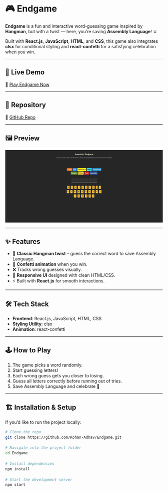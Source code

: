 # 🎮 Endgame  

**Endgame** is a fun and interactive word-guessing game inspired by **Hangman**, but with a twist — here, you’re saving **Assembly Language**! ⚔️  

Built with **React.js**, **JavaScript**, **HTML**, and **CSS**, this game also integrates **clsx** for conditional styling and **react-confetti** for a satisfying celebration when you win.  

---

## 🚀 Live Demo  
🔗 [Play Endgame Now](https://endgame-rohan.vercel.app/)  

---

## 📂 Repository  
🔗 [GitHub Repo](https://github.com/Rohan-Adhav/Endgame.git)  

---

## 🖼️ Preview  
![Endgame Screenshot](./endgame.png)  

---

## ✨ Features  
- 🎯 **Classic Hangman twist** – guess the correct word to save Assembly Language.  
- 🎉 **Confetti animation** when you win.  
- ❌ Tracks wrong guesses visually.  
- 🎨 **Responsive UI** designed with clean HTML/CSS.  
- ⚡ Built with **React.js** for smooth interactions.  

---

## 🛠️ Tech Stack  
- **Frontend**: React.js, JavaScript, HTML, CSS  
- **Styling Utility**: clsx  
- **Animation**: react-confetti  

---

## 🕹️ How to Play  
1. The game picks a word randomly.  
2. Start guessing letters!  
3. Each wrong guess gets you closer to losing.  
4. Guess all letters correctly before running out of tries.  
5. Save Assembly Language and celebrate 🎉  

---

## 🏗️ Installation & Setup  
If you’d like to run the project locally:  

```bash
# Clone the repo
git clone https://github.com/Rohan-Adhav/Endgame.git

# Navigate into the project folder
cd Endgame

# Install dependencies
npm install

# Start the development server
npm start
